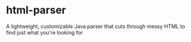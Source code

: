 html-parser
===========

A lightweight, customizable Java parser that cuts through messy HTML to find just what you're looking for
